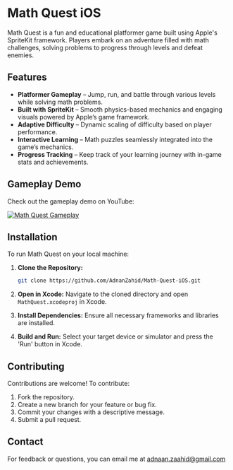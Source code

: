 # Math Quest iOS

Math Quest is a fun and educational platformer game built using Apple's SpriteKit framework. Players embark on an adventure filled with math challenges, solving problems to progress through levels and defeat enemies.

## Features

- **Platformer Gameplay** – Jump, run, and battle through various levels while solving math problems.
- **Built with SpriteKit** – Smooth physics-based mechanics and engaging visuals powered by Apple’s game framework.
- **Adaptive Difficulty** – Dynamic scaling of difficulty based on player performance.
- **Interactive Learning** – Math puzzles seamlessly integrated into the game’s mechanics.
- **Progress Tracking** – Keep track of your learning journey with in-game stats and achievements.

## Gameplay Demo

Check out the gameplay demo on YouTube:

[![Math Quest Gameplay](https://img.youtube.com/vi/TcF-MheFxI4/0.jpg)](https://www.youtube.com/watch?v=TcF-MheFxI4)

## Installation

To run Math Quest on your local machine:

1. **Clone the Repository:**
   ```bash
   git clone https://github.com/AdnanZahid/Math-Quest-iOS.git
   ```

2. **Open in Xcode:**
   Navigate to the cloned directory and open `MathQuest.xcodeproj` in Xcode.

3. **Install Dependencies:**
   Ensure all necessary frameworks and libraries are installed.

4. **Build and Run:**
   Select your target device or simulator and press the 'Run' button in Xcode.

## Contributing

Contributions are welcome! To contribute:

1. Fork the repository.
2. Create a new branch for your feature or bug fix.
3. Commit your changes with a descriptive message.
4. Submit a pull request.

## Contact

For feedback or questions, you can email me at adnaan.zaahid@gmail.com
